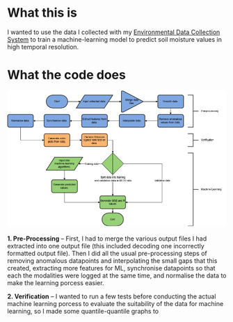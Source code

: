 # What this is

I wanted to use the data I collected with my [Environmental Data Collection System](https://github.com/MoodyMarshmallow/Environmental-Data-Collection-System) to train a machine-learning model to predict soil moisture values in high temporal resolution.

# What the code does

![image](flowchart-of-code.png)
<br/><br/>
**1. Pre-Processing** – First, I had to merge the various output files I had extracted into one output file (this included decoding one incorrectly formatted output file). Then I did all the usual pre-processing steps of removing anomalous datapoints and interpolating the small gaps that this created, extracting more features for ML, synchronise datapoints so that each the modalities were logged at the same time, and normalise the data to make the learning porcess easier.

**2. Verification** – I wanted to run a few tests before conducting the actual machine learning porcess to evaluate the suitability of the data for machine learning, so I made some quantile-quantile graphs to
